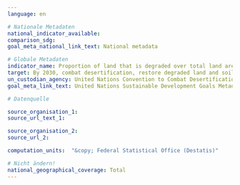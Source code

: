 ```yaml
---
language: en

# Nationale Metadaten
national_indicator_available:
comparison_sdg:
goal_meta_national_link_text: National metadata

# Globale Metadaten
indicator_name: Proportion of land that is degraded over total land area
target: By 2030, combat desertification, restore degraded land and soil, including land affected by desertification, drought and floods, and strive to achieve a land degradation-neutral world
un_custodian_agency: United Nations Convention to Combat Desertification (UNCCD)
goal_meta_link_text: United Nations Sustainable Development Goals Metadata

# Datenquelle

source_organisation_1:
source_url_text_1:

source_organisation_2:
source_url_2:

computation_units:  "&copy; Federal Statistical Office (Destatis)"

# Nicht ändern!
national_geographical_coverage: Total
---
```

